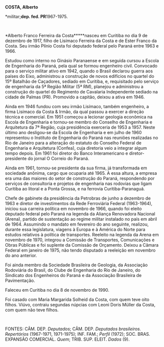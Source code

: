 **COSTA, Alberto**

\*militar;****dep. fed. PR****1967-1975.

 

*Alberto Franco Ferreira da Costa*****nasceu em Curitiba no dia 9 de
dezembro de 1917, filho de Lisímaco Ferreira da Costa e de Ester Franco
da Costa. Seu irmão Plínio Costa foi deputado federal pelo Paraná entre
1963 e 1966.

Estudou como interno no Ginásio Paranaense e em seguida cursou a Escola
de Engenharia do Paraná, pela qual se formou engenheiro civil. Convocado
para o serviço militar ativo em 1942, quando o Brasil declarou guerra
aos países do Eixo, administrou a construção de novos edifícios no
quartel do 15º Batalhão de Caçadores, sediado em Curitiba, e,
requisitado pelo serviço de engenharia da 5ª Região Militar (5ª RM),
planejou e administrou a construção do quartel do Regimento de Cavalaria
Independente sediado na cidade de Palmas (PR). Promovido a capitão,
deixou a ativa em 1946.

Ainda em 1946 fundou com seu irmão Lisímaco, também engenheiro, a firma
Lisímaco da Costa & Irmão, da qual passou a exercer a direção técnica e
comercial. Em 1951 começou a lecionar geologia econômica na Escola de
Engenharia e tornou-se membro do Conselho de Engenharia e Arquitetura da
7ª Região, cuja presidência exerceria de 1953 a 1957. Neste último ano
desligou-se da Escola de Engenharia e em julho de 1960 representou o
Instituto de Engenharia do Paraná nas reuniões realizadas no Rio de
Janeiro para a alteração do estatuto do Conselho Federal de Engenharia e
Arquitetura (Confea), cuja diretoria veio a integrar algum tempo depois.
Em 1961 foi diretor do Banco Interamericano e diretor-presidente do
jornal O Correio do Paraná.

Ainda em 1961, tornou-se presidente da sua firma, já transformada em
sociedade anônima, cargo que ocuparia até 1965. A essa altura, a empresa
era uma das maiores do setor de construção do Paraná, respondendo por
serviços de consultoria e projetos de engenharia nas rodovias que ligam
Curitiba ao litoral e a Ponta Grossa, e na ferrovia Curitiba-Paranaguá.

Chefe de gabinete da presidência da Petrobras de junho a dezembro de
1963 e diretor de investimentos da Rede Ferroviária Federal (1963-1964),
iniciou sua carreira política em novembro de 1966, quando foi eleito
deputado federal pelo Paraná na legenda da Aliança Renovadora Nacional
(Arena), partido de sustentação ao regime militar instalado no país em
abril de 1964. Assumindo o mandato em fevereiro do ano seguinte,
realizou, durante essa legislatura, viagens à Europa e à América do
Norte para estudos relativos à política de transportes. Reeleito na
legenda da Arena em novembro de 1970, integrou a Comissão de
Transportes, Comunicações e Obras Públicas e foi suplente da Comissão de
Orçamento. Deixou a Câmara Federal em janeiro de 1975, não tendo
disputado a reeleição em novembro do ano anterior.

Foi ainda membro da Sociedade Brasileira de Geologia, da Associação
Rodoviária do Brasil, do Clube de Engenharia do Rio de Janeiro, do
Sindicato dos Engenheiros do Paraná e da Associação Brasileira de
Pavimentação.

Faleceu em Curitiba no dia 8 de novembro de 1990.

Foi casado com Maria Margarida Solheid da Costa, com quem teve oito
filhos. Viúvo, contraiu segundas núpcias com Leoni Doris Müller da
Costa, com quem não teve filhos.

 

FONTES: CÂM. DEP. *Deputados*; CÂM. DEP. *Deputados brasileiros.
Repertórios* (1967-1971, 1971-1975); INF. FAM.; *Perfil* (1972); SOC.
BRAS. EXPANSÃO COMERCIAL. *Quem*; TRIB. SUP. ELEIT. *Dados* (9).

 
